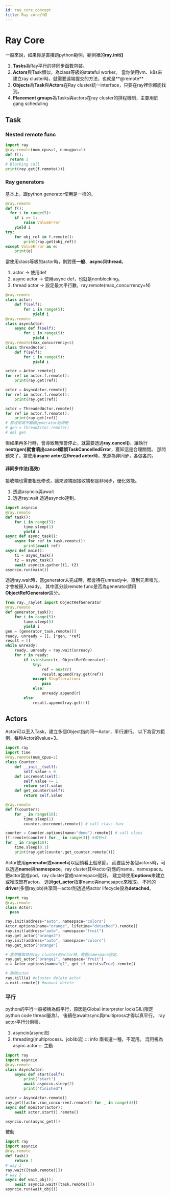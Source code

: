 ```yaml
---
id: ray_core_concept
title: Ray core介紹
---
```


# Ray Core
一般來說，如果你是直接跑python範例，範例裡的**ray.init()**
1. **Tasks**為Ray平行的非同步函數包裝。
2. **Actors**與Task類似，為class等級的stateful worker。
當你使用vm、k8s來建立ray cluster時，就需要遠端提交的方法，也就是**@remote**
1. **Objects**為**Task**與**Actors**在Ray cluster統一interface，只要在ray裡你都能找到。
2. **Placement groups**為Tasks與actors在ray cluster的排程機制，主要用於gang scheduling
## Task
### Nested remote func

```python
import ray
@ray.remote(num_cpus=1, num=gpus=1)
def f():
  return 1
# Blocking call
print(ray.get(f.remote()))
```
### Ray generators
基本上，跟python generator使用是一樣的。
```python
@ray.remote
def f():
  for i in range(5):
    if i == 1:
        raise ValueError
    yield i
try:
    for obj_ref in f.remote():
        print(ray.get(obj_ref))
except ValueError as e:
    print(e)
```
當使用class等級的actor時，則對應**一般**、**async**與**thread**。
1. actor -> 使用def
2. async actor -> 使用async def，也就是nonblocking。
3. thread actor -> 設定最大平行數，ray.remote(max_concurrency=N)
```python
@ray.remote
class actor:
    def f(self):
        for i in range(5):
            yield i
@ray.remote
class asyncActor:
    async def f(self):
        for i in range(5):
            yield i
@ray.remote(max_concurrency=5)
class threadActor:
    def f(self):
        for i in range(5):
            yield i

actor = Actor.remote()
for ref in actor.f.remote():
    print(ray.get(ref))

actor = AsyncActor.remote()
for ref in actor.f.remote():
    print(ray.get(ref))

actor = ThreadedActor.remote()
for ref in actor.f.remote():
    print(ray.get(ref))
# 當沒用或不繼續generator記得刪
# gen = threadActor.remote()
# del gen
```
但如果再多行時，會導致無預警停止，就需要透過**ray.cancel()**，讓執行**next(gen)**就會噴出cancel錯誤**TaskCancelledError**，獲知這是合理關閉。
那問題來了，當使用**async actor**或**thread actor**時，來源為非同步，各做各的。
#### 非同步作法(高效)
接收端也需要相應修改，讓來源端跟接收端都是非同步，優化效能。
1. 透過asyncio與await
2. 透過ray.wait
透過asyncio達到。
```python
import asyncio
@ray.remote
def task():
    for i in range(5):
        time.sleep(1)
        yield i
async def async_task():
    async for ref in task.remote():
        print(await ref)
async def main():
    t1 = async_task()
    t2 = async_task()
    await asyncio.gather(t1, t2)
asyncio.run(main())
```
透過ray.wait時，當generator未完成時，都會待在unready中，直到元素噴光，才會被歸入ready。
其中區分該remote func是否為generator請用**ObjectRefGenerator**區分。
```python
from ray._raylet import ObjectRefGenerator
@ray.remote
def generator_task():
    for i in range(5):
        time.sleep(5)
        yield i
gen = [generator_task.remote()]
ready, unready = [], [*gen, *ref]
result = []
while unready:
    ready, unready = ray.wait(unready)
    for r in ready:
        if isinstance(r, ObjectRefGenerator):
            try:
                ref = next(r)
                result.append(ray.get(ref))
            except StopIteration:
                pass
            else:
                unready.append(r)
        else:
            result.append(ray.get(r))
```
## Actors
Actor可以丟入Task，建立多個Object指向同一Actor，平行運行。
以下為官方範例，每秒Actor的value+3。
```python
import ray
import time
@ray.remote(num_cpus=2)
class Counter:
    def __init__(self):
        self.value = 0
    def increment(self):
        self.value += 1
        return self.value
    def get_counter(self):
        return self.value

@ray.remote
def f(counter):
    for _ in range(10):
        time.sleep(1)
        counter.increment.remote() # call class func

counter = Counter.options(name="demo").remote() # call class
[f.remote(counter) for _ in range(3)] #每秒+3
for _ in range(10):
    time.sleep(0.1)
    print(ray.get(counter.get_counter.remote()))
```
Actor使用**generator**或**cancel**可以回頭看上個章節。
而要區分各個actors時，可以透過**name**與**namespace**，ray cluster其中actor對應的name、namespace。
把actor當成pod，ray cluster當成namespace就好。
建立時使用**options**來建立或獲取既有actor。
透過**get_actor**指定name與namesapce來獲取。
不同的**driver**(多個rayjob)共享同一actor則透過將actor lifecycle設為**detached**。
```python
import ray
@ray.remote
class Actor:
  pass

ray.init(address="auto", namespace="colors")
Actor.options(name="orange", lifetime="detached").remote() 
ray.init(address="auto", namespace="fruit")
ray.get_actor("orange2")
ray.init(address="auto", namespace="colors")
ray.get_actor("orange")

# 當想獲取其他ray cluster的actor時，需要namespace指定。
ray.get_actor("orange2", namespace="fruit")
a = Actor.options(name="g1", get_if_exists=True).remote()

# 刪除actor
ray.kill(a) #cluster delete actor
a.exit.remote() #manual delete
```
### 平行
python的平行一般被稱為假平行，原因是Global interpreter lock(GIL)限定python code thread量為1。
後續在await/sync與multipross才得以真平行。
ray actor平行分兩種，
1. asyncio(async流)
2. threading(multiprocess、joblib流)
::: info
兩者選一種，不混用。
混用視為async actor
:::
主動
```python
import ray
import asyncio
@ray.remote
class AsyncActor:
    async def start(self):
        print("start")
        await asyncio.sleep(2)
        print("finished")

actor = AsyncActor.remote()
ray.get([actor.run_concurrent.remote() for _ in range(4)])
async def monitor(actor):
    await actor.start().remote()

asyncio.run(async_get())
```
被動
```python
import ray
import asyncio
@ray.remote
def task()
    return 1
# way 1
ray.wait([task.remote()])
# way 2 
async def wait_obj():
    await asyncio.wait([task.remote()])
asyncio.run(wait_obj())
```
